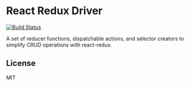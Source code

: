# React Redux Driver

[![Build Status](https://travis-ci.org/aeldarex/react-redux-driver.svg?branch=master)](https://travis-ci.org/aeldarex/react-redux-driver)

A set of reducer functions, dispatchable actions, and selector creators to simplify CRUD operations with react-redux.

## License

MIT
